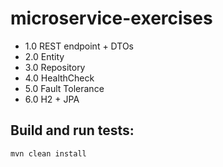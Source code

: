 # microservice-exercises

- 1.0 REST endpoint + DTOs
- 2.0 Entity
- 3.0 Repository
- 4.0 HealthCheck
- 5.0 Fault Tolerance
- 6.0 H2 + JPA


## Build and run tests:
```shell script
mvn clean install
```